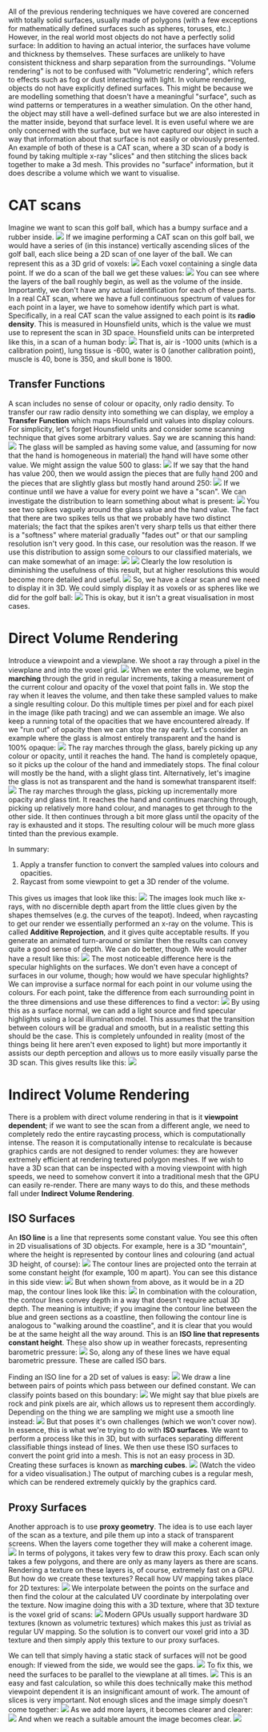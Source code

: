 All of the previous rendering techniques we have covered are concerned with totally solid surfaces, usually made of polygons (with a few exceptions for mathematically defined surfaces such as spheres, toruses, etc.) However, in the real world most objects do not have a perfectly solid surface: In addition to having an actual interior, the surfaces have volume and thickness by themselves. These surfaces are unlikely to have consistent thickness and sharp separation from the surroundings.
"Volume rendering" is not to be confused with "Volumetric rendering", which refers to effects such as fog or dust interacting with light.
In volume rendering, objects do not have explicitly defined surfaces. This might be because we are modelling something that doesn't have a meaningful "surface", such as wind patterns or temperatures in a weather simulation.
On the other hand, the object may still have a well-defined surface but we are also interested in the matter inside, beyond that surface level. It is even useful where we are only concerned with the surface, but we have captured our object in such a way that information about that surface is not easily or obviously presented. An example of both of these is a CAT scan, where a 3D scan of a body is found by taking multiple x-ray "slices" and then stitching the slices back together to make a 3d mesh. This provides no "surface" information, but it does describe a volume which we want to visualise.
# CAT scans
Imagine we want to scan this golf ball, which has a bumpy surface and a rubber inside.
![](Pasted%20image%2020231126131740.png)
If we imagine performing a CAT scan on this golf ball, we would have a series of (in this instance) vertically ascending slices of the golf ball, each slice being a 2D scan of one layer of the ball. We can represent this as a 3D grid of voxels:
![](Pasted%20image%2020231126131942.png)
Each voxel containing a single data point. If we do a scan of the ball we get these values:
![](Pasted%20image%2020231126135214.png)
You can see where the layers of the ball roughly begin, as well as the volume of the inside.
Importantly, we don't have any actual identification for each of these parts. In a real CAT scan, where we have a full continuous spectrum of values for each point in a layer, we have to somehow identify which part is what.
Specifically, in a real CAT scan the value assigned to each point is its **radio density**. This is measured in Hounsfield units, which is the value we must use to represent the scan in 3D space. Hounsfield units can be interpreted like this, in a scan of a human body:
![](Pasted%20image%2020231126140842.png)
That is, air is -1000 units (which is a calibration point), lung tissue is -600, water is 0 (another calibration point), muscle is 40, bone is 350, and skull bone is 1800.
## Transfer Functions
A scan includes no sense of colour or opacity, only radio density. To transfer our raw radio density into something we can display, we employ a **Transfer Function** which maps Hounsfield unit values into display colours.
For simplicity, let's forget Hounsfield units and consider some scanning technique that gives some arbitrary values.
Say we are scanning this hand:
![](Pasted%20image%2020231126141356.png)
The glass will be sampled as having some value, and (assuming for now that the hand is homogeneous in material) the hand will have some other value. We might assign the value 500 to glass:
![](Pasted%20image%2020231126141556.png)
If we say that the hand has value 200, then we would assign the pieces that are fully hand 200 and the pieces that are slightly glass but mostly hand around 250:
![](Pasted%20image%2020231126141714.png)
If we continue until we have a value for every point we have a "scan". We can investigate the distribution to learn something about what is present:
![](Pasted%20image%2020231126141846.png)
You see two spikes vaguely around the glass value and the hand value. The fact that there are two spikes tells us that we probably have two distinct materials; the fact that the spikes aren't very sharp tells us that either there is a "softness" where material gradually "fades out" or that our sampling resolution isn't very good. In this case, our resolution was the reason.
If we use this distribution to assign some colours to our classified materials, we can make somewhat of an image:
![](Pasted%20image%2020231126142108.png)
![](Pasted%20image%2020231126142115.png)
Clearly the low resolution is diminishing the usefulness of this result, but at higher resolutions this would become more detailed and useful.
![](Pasted%20image%2020231126143507.png)
So, we have a clear scan and we need to display it in 3D. We could simply display it as voxels or as spheres like we did for the golf ball:
![](Pasted%20image%2020231126143010.png)
This is okay, but it isn't a great visualisation in most cases.
# Direct Volume Rendering
Introduce a viewpoint and a viewplane. We shoot a ray through a pixel in the viewplane and into the voxel grid.
![](Pasted%20image%2020231126143641.png)
When we enter the volume, we begin **marching** through the grid in regular increments, taking a measurement of the current colour and opacity of the voxel that point falls in. We stop the ray when it leaves the volume, and then take these sampled values to make a single resulting colour. Do this multiple times per pixel and for each pixel in the image (like path tracing) and we can assemble an image.
We also keep a running total of the opacities that we have encountered already. If we "run out" of opacity then we can stop the ray early.
Let's consider an example where the glass is almost entirely transparent and the hand is 100% opaque:
![](Pasted%20image%2020231126144055.png)
The ray marches through the glass, barely picking up any colour or opacity, until it reaches the hand. The hand is completely opaque, so it picks up the colour of the hand and immediately stops. The final colour will mostly be the hand, with a slight glass tint.
Alternatively, let's imagine the glass is not as transparent and the hand is somewhat transparent itself:
![](Pasted%20image%2020231126144233.png)
The ray marches through the glass, picking up incrementally more opacity and glass tint. It reaches the hand and continues marching through, picking up relatively more hand colour, and manages to get through to the other side. It then continues through a bit more glass until the opacity of the ray is exhausted and it stops. The resulting colour will be much more glass tinted than the previous example.

In summary:
1. Apply a transfer function to convert the sampled values into colours and opacities.
2. Raycast from some viewpoint to get a 3D render of the volume.

This gives us images that look like this:
![](Pasted%20image%2020231126144522.png)
The images look much like x-rays, with no discernible depth apart from the little clues given by the shapes themselves (e.g. the curves of the teapot). Indeed, when raycasting to get our render we essentially performed an x-ray on the volume. This is called **Additive Reprojection**, and it gives quite acceptable results. If you generate an animated turn-around or similar then the results can convey quite a good sense of depth.
We can do better, though. We would rather have a result like this:
![](Pasted%20image%2020231126144906.png)
The most noticeable difference here is the specular highlights on the surfaces. We don't even have a concept of surfaces in our volume, though; how would we have specular highlights?
We can improvise a surface normal for each point in our volume using the colours. For each point, take the difference from each surrounding point in the three dimensions and use these differences to find a vector:
![](Pasted%20image%2020231126150641.png)
By using this as a surface normal, we can add a light source and find specular highlights using a local illumination model. This assumes that the transition between colours will be gradual and smooth, but in a realistic setting this should be the case.
This is completely unfounded in reality (most of the things being lit here aren't even exposed to light) but more importantly it assists our depth perception and allows us to more easily visually parse the 3D scan.
This gives results like this:
![](Pasted%20image%2020231126151311.png)
# Indirect Volume Rendering
There is a problem with direct volume rendering in that is it **viewpoint dependent**; if we want to see the scan from a different angle, we need to completely redo the entire raycasting process, which is computationally intense. The reason it is computationally intense to recalculate is because graphics cards are not designed to render volumes: they are however extremely efficient at rendering textured polygon meshes. If we wish to have a 3D scan that can be inspected with a moving viewpoint with high speeds, we need to somehow convert it into a traditional mesh that the GPU can easily re-render. There are many ways to do this, and these methods fall under **Indirect Volume Rendering**.
## ISO Surfaces
An **ISO line** is a line that represents some constant value. You see this often in 2D visualisations of 3D objects. For example, here is a 3D "mountain", where the height is represented by contour lines and colouring (and actual 3D height, of course):
![](Pasted%20image%2020231126152305.png)
The contour lines are projected onto the terrain at some constant height (for example, 100 m apart). You can see this distance in this side view:
![](Pasted%20image%2020231126152354.png)
But when shown from above, as it would be in a 2D map, the contour lines look like this:
![](Pasted%20image%2020231126152439.png)
In combination with the colouration, the contour lines convey depth in a way that doesn't require actual 3D depth. The meaning is intuitive; if you imagine the contour line between the blue and green sections as a coastline, then following the contour line is analogous to "walking around the coastline", and it is clear that you would be at the same height all the way around. This is an **ISO line that represents constant height**.
These also show up in weather forecasts, representing barometric pressure:
![](Pasted%20image%2020231126153530.png)
So, along any of these lines we have equal barometric pressure. These are called ISO bars.

Finding an ISO line for a 2D set of values is easy:
![](Pasted%20image%2020231126153950.png)
We draw a line between pairs of points which pass between our defined constant. We can classify points based on this boundary:
![](Pasted%20image%2020231126154936.png)
We might say that blue pixels are rock and pink pixels are air, which allows us to represent them accordingly.
Depending on the thing we are sampling we might use a smooth line instead:
![](Pasted%20image%2020231126155046.png)
But that poses it's own challenges (which we won't cover now).
In essence, this is what we're trying to do with **ISO surfaces**. We want to perform a process like this in 3D, but with surfaces separating different classifiable things instead of lines. We then use these ISO surfaces to convert the point grid into a mesh.
This is not an easy process in 3D. Creating these surfaces is known as **marching cubes**.
![](Pasted%20image%2020231126155434.png)
(Watch the video for a video visualisation.)
The output of marching cubes is a regular mesh, which can be rendered extremely quickly by the graphics card.
## Proxy Surfaces
Another approach is to use **proxy geometry**. The idea is to use each layer of the scan as a texture, and pile them up into a stack of transparent screens. When the layers come together they will make a coherent image.
![](Pasted%20image%2020231126160405.png)
In terms of polygons, it takes very few to draw this proxy. Each scan only takes a few polygons, and there are only as many layers as there are scans. Rendering a texture on these layers is, of course, extremely fast on a GPU. But how do we create these textures?
Recall how UV mapping takes place for 2D textures:
![](Pasted%20image%2020231126160733.png)
We interpolate between the points on the surface and then find the colour at the calculated UV coordinate by interpolating over the texture. Now imagine doing this with a 3D texture, where that 3D texture is the voxel grid of scans:
![](Pasted%20image%2020231126161042.png)
Modern GPUs usually support hardware 3D textures (known as volumetric textures) which makes this just as trivial as regular UV mapping. So the solution is to convert our voxel grid into a 3D texture and then simply apply this texture to our proxy surfaces.

We can tell that simply having a static stack of surfaces will not be good enough: If viewed from the side, we would see the gaps.
![](Pasted%20image%2020231126161338.png)
To fix this, we need the surfaces to be parallel to the viewplane at all times.
![](Pasted%20image%2020231126161424.png)
This is an easy and fast calculation, so while this does technically make this method viewpoint dependent it is an insignificant amount of work.
The amount of slices is very important. Not enough slices and the image simply doesn't come together:
![](Pasted%20image%2020231126161528.png)
As we add more layers, it becomes clearer and clearer:
![](Pasted%20image%2020231126161554.png)
And when we reach a suitable amount the image becomes clear.
![](Pasted%20image%2020231126161627.png)